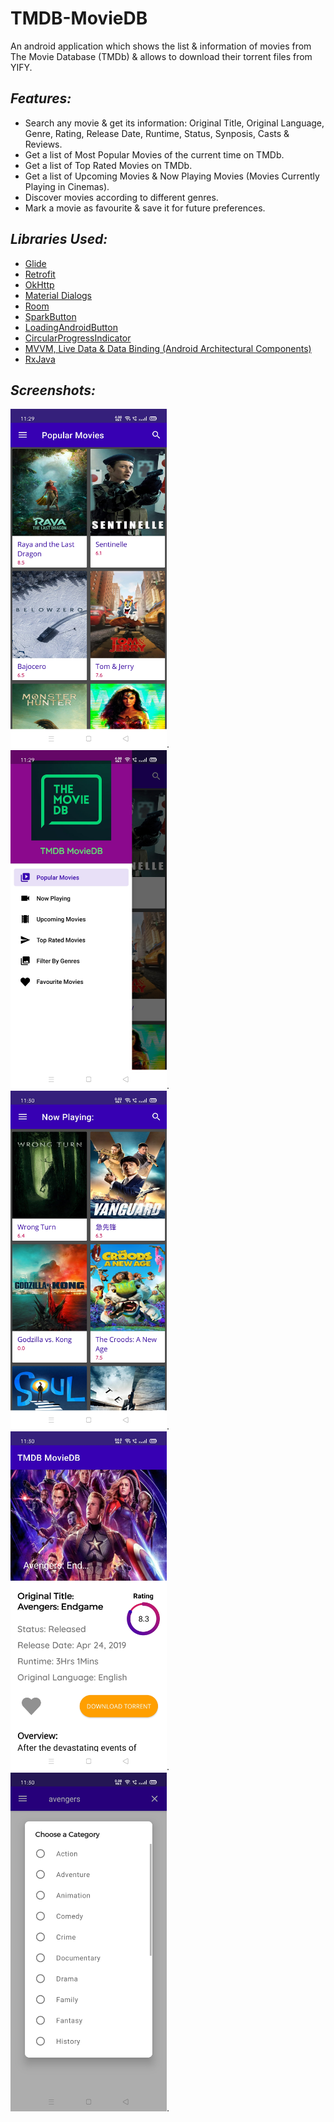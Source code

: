 # TMDB-MovieDB
An android application which shows the list &amp; information of movies from The Movie Database (TMDb) &amp; allows to download their torrent files from YIFY.

## *Features:*
- Search any movie & get its information: Original Title, Original Language, Genre, Rating, Release Date, Runtime, Status, Synposis, Casts & Reviews.
- Get a list of Most Popular Movies of the current time on TMDb.
- Get a list of Top Rated Movies on TMDb.
- Get a list of Upcoming Movies & Now Playing Movies (Movies Currently Playing in Cinemas).
- Discover movies according to different genres.
- Mark a movie as favourite & save it for future preferences.

## *Libraries Used:*
- [Glide](https://github.com/bumptech/glide)
- [Retrofit](https://github.com/square/retrofit)
- [OkHttp](https://github.com/square/okhttp)
- [Material Dialogs](https://github.com/afollestad/material-dialogs)
- [Room](https://developer.android.com/topic/libraries/architecture/room)
- [SparkButton](https://github.com/varunest/SparkButton)
- [LoadingAndroidButton](https://github.com/leandroBorgesFerreira/LoadingButtonAndroid)
- [CircularProgressIndicator](https://github.com/antonKozyriatskyi/CircularProgressIndicator)
- [MVVM, Live Data & Data Binding (Android Architectural Components)](https://developer.android.com/topic/libraries/architecture)
- [RxJava](https://github.com/ReactiveX/RxJava)


## *Screenshots:*
<img src="https://github.com/Rakesh4a7/TMDB-MovieDB/blob/master/Image1.jpg" alt="Movies Home" width="250"/>.<img src="https://github.com/Rakesh4a7/TMDB-MovieDB/blob/master/Image2.jpg" alt="Navigation Main Drawer" width="250"/>.<img src="https://github.com/Rakesh4a7/TMDB-MovieDB/blob/master/Image3.jpg" alt="Now Playing" width="250"/>.<img src="https://github.com/Rakesh4a7/TMDB-MovieDB/blob/master/Image4.jpg" alt="Movie Description" width="250"/>.<img src="https://github.com/Rakesh4a7/TMDB-MovieDB/blob/master/Image5.jpg" alt="Search Category" width="250"/>. 
